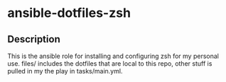 ansible-dotfiles-zsh
==========

Description
------------
This is the ansible role for installing and configuring zsh for my personal use.
files/ includes the dotfiles that are local to this repo, other stuff is pulled
in my the play in tasks/main.yml.
